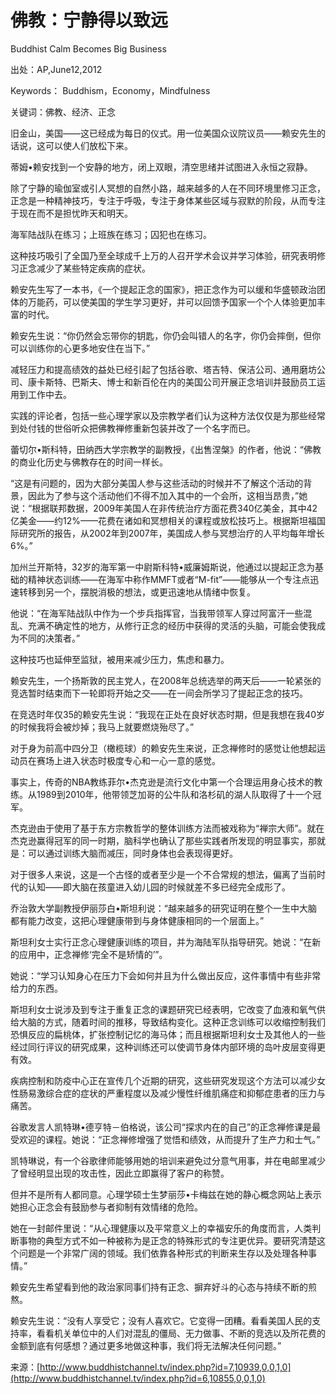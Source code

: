 # 佛教：宁静得以致远

Buddhist Calm Becomes Big Business

出处：AP,June12,2012

Keywords： Buddhism，Economy，Mindfulness

关键词：佛教、经济、正念

旧金山，美国——这已经成为每日的仪式。用一位美国众议院议员——赖安先生的话说，这可以使人们放松下来。

蒂姆•赖安找到一个安静的地方，闭上双眼，清空思绪并试图进入永恒之寂静。

除了宁静的瑜伽室或引人冥想的自然小路，越来越多的人在不同环境里修习正念，正念是一种精神技巧，专注于呼吸，专注于身体某些区域与寂默的阶段，从而专注于现在而不是担忧昨天和明天。

海军陆战队在练习；上班族在练习；囚犯也在练习。

这种技巧吸引了全国乃至全球成千上万的人召开学术会议并学习体验，研究表明修习正念减少了某些特定疾病的症状。

赖安先生写了一本书，《一个提起正念的国家》，把正念作为可以缓和华盛顿政治团体的万能药，可以使美国的学生学习更好，并可以回馈予国家一个个人体验更加丰富的时代。

赖安先生说：“你仍然会忘带你的钥匙，你仍会叫错人的名字，你仍会摔倒，但你可以训练你的心更多地安住在当下。”

减轻压力和提高绩效的益处已经引起了包括谷歌、塔吉特、保洁公司、通用磨坊公司、康卡斯特、巴斯夫、博士和新百伦在内的美国公司开展正念培训并鼓励员工运用到工作中去。

实践的评论者，包括一些心理学家以及宗教学者们认为这种方法仅仅是为那些经常到处付钱的世俗听众把佛教禅修重新包装并改了一个名字而已。

蕾切尔•斯科特，田纳西大学宗教学的副教授，《出售涅槃》的作者，他说：“佛教的商业化历史与佛教存在的时间一样长。

“这是有问题的，因为大部分美国人参与这些活动的时候并不了解这个活动的背景，因此为了参与这个活动他们不得不加入其中的一个会所，这相当昂贵，”她说：“根据联邦数据，2009年美国人在非传统治疗方面花费340亿美金，其中42亿美金——约12%——花费在诸如和冥想相关的课程或放松技巧上。根据斯坦福国际研究所的报告，从2002年到2007年，美国成人参与冥想治疗的人平均每年增长6%。”

加州兰开斯特，32岁的海军第一中尉斯科特•威廉姆斯说，他通过以提起正念为基础的精神状态训练——在海军中称作MMFT或者“M-fit”——能够从一个专注点迅速转移到另一个，摆脱消极的想法，或更迅速地从情绪中恢复。

他说：“在海军陆战队中作为一个步兵指挥官，当我带领军人穿过阿富汗一些混乱、充满不确定性的地方，从修行正念的经历中获得的灵活的头脑，可能会使我成为不同的决策者。”

这种技巧也延伸至监狱，被用来减少压力，焦虑和暴力。

赖安先生，一个扬斯敦的民主党人，在2008年总统选举的两天后——一轮紧张的竞选暂时结束而下一轮即将开始之交——在一间会所学习了提起正念的技巧。

在竞选时年仅35的赖安先生说：“我现在正处在良好状态时期，但是我想在我40岁的时候我将会被炒掉；我马上就要燃烧殆尽了。”

对于身为前高中四分卫（橄榄球）的赖安先生来说，正念禅修时的感觉让他想起运动员在赛场上进入状态时极度专心和一心一意的感觉。

事实上，传奇的NBA教练菲尔•杰克逊是流行文化中第一个合理运用身心技术的教练。从1989到2010年，他带领芝加哥的公牛队和洛杉矶的湖人队取得了十一个冠军。

杰克逊由于使用了基于东方宗教哲学的整体训练方法而被戏称为“禅宗大师”。就在杰克逊赢得冠军的同一时期，脑科学也确认了那些实践者所发现的明显事实，那就是：可以通过训练大脑而减压，同时身体也会表现得更好。

对于很多人来说，这是一个古怪的或者至少是一个不合常规的想法，偏离了当前时代的认知——即大脑在孩童进入幼儿园的时候就差不多已经完全成形了。

乔治敦大学副教授伊丽莎白•斯坦利说：“越来越多的研究证明在整个一生中大脑都有能力改变，这把心理健康带到与身体健康相同的一个层面上。”

斯坦利女士实行正念心理健康训练的项目，并为海陆军队指导研究。她说：“在新的应用中，正念禅修‘完全不是矫情的’”。

她说：“学习认知身心在压力下会如何并且为什么做出反应，这件事情中有些非常给力的东西。

斯坦利女士说涉及到专注于重复正念的课题研究已经表明，它改变了血液和氧气供给大脑的方式，随着时间的推移，导致结构变化。这种正念训练可以收缩控制我们恐惧反应的扁桃体，扩张控制记忆的海马体；而且根据斯坦利女士及其他人的一些经过同行评议的研究成果，这种训练还可以使调节身体内部环境的岛叶皮层变得更有效。

疾病控制和防疫中心正在宣传几个近期的研究，这些研究发现这个方法可以减少女性肠易激综合症的症状的严重程度以及减少慢性纤维肌痛症和抑郁症患者的压力与痛苦。

谷歌发言人凯特琳•德亨特－伯格说，该公司“探求内在的自己”的正念禅修课是最受欢迎的课程。她说：“正念禅修增强了觉悟和绩效，从而提升了生产力和士气。”

凯特琳说，有一个谷歌律师能够用她的培训来避免过分意气用事，并在电邮里减少了曾经明显出现的攻击性，因此立即赢得了客户的称赞。

但并不是所有人都同意。心理学硕士生梦丽莎•卡梅兹在她的静心概念网站上表示她担心正念会有鼓励参与者抑制有效情绪的危险。

她在一封邮件里说：“从心理健康以及平常意义上的幸福安乐的角度而言，人类判断事物的典型方式不如一种被称为是正念的特殊形式的专注更优异。要研究清楚这个问题是一个非常广阔的领域。我们依靠各种形式的判断来生存以及处理各种事情。”

赖安先生希望看到他的政治家同事们持有正念、摒弃好斗的心态与持续不断的煎熬。

赖安先生说：“没有人享受它；没有人喜欢它。它变得一团糟。看看美国人民的支持率，看看机关单位中的人们对混乱的僵局、无力做事、不断的竞选以及所花费的金额到底有何感想？通过更多地做这种事，我们将无法解决任何问题。”

来源：[http://www.buddhistchannel.tv/index.php?id=7,10939,0,0,1,0](http://www.buddhistchannel.tv/index.php?id=6,10855,0,0,1,0)

